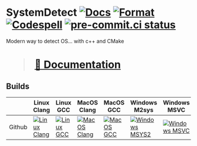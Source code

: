 # SystemDetect [![Docs](https://github.com/flagarde/SystemDetect/actions/workflows/Docs.yml/badge.svg)](https://github.com/flagarde/SystemDetect/actions/workflows/Docs.yml) [![Format](https://github.com/flagarde/SystemDetect/actions/workflows/Format.yml/badge.svg)](https://github.com/flagarde/SystemDetect/actions/workflows/Format.yml) [![Codespell](https://github.com/flagarde/SystemDetect/actions/workflows/Codespell.yml/badge.svg)](https://github.com/flagarde/SystemDetect/actions/workflows/Codespell.yml) [![pre-commit.ci status](https://results.pre-commit.ci/badge/github/pre-commit/pre-commit.com/master.svg)](https://results.pre-commit.ci/run/github/388531954/1627586985.K88huGY_TVabl1wZozsDyw)

Modern way to detect OS... with c++ and CMake
<h1>

> [📖 Documentation](https://flagarde.github.io/SystemDetect/)
</h1>

[LC]: https://github.com/flagarde/SystemDetect/actions/workflows/Linux-Clang.yml
[LCB]: https://github.com/flagarde/SystemDetect/actions/workflows/Linux-Clang.yml/badge.svg

[LG]: https://github.com/flagarde/SystemDetect/actions/workflows/Linux-GCC.yml
[LGB]: https://github.com/flagarde/SystemDetect/actions/workflows/Linux-GCC.yml/badge.svg

[MC]: https://github.com/flagarde/SystemDetect/actions/workflows/MacOS-Clang.yml
[MCB]: https://github.com/flagarde/SystemDetect/actions/workflows/MacOS-Clang.yml/badge.svg

[MG]: https://github.com/flagarde/SystemDetect/actions/workflows/MacOS-GCC.yml
[MGB]: https://github.com/flagarde/SystemDetect/actions/workflows/MacOS-GCC.yml/badge.svg

[MS]: https://github.com/flagarde/SystemDetect/actions/workflows/Windows-MSYS2.yml
[MSB]: https://github.com/flagarde/SystemDetect/actions/workflows/Windows-MSYS2.yml/badge.svg

[MM]: https://github.com/flagarde/SystemDetect/actions/workflows/Windows-MSVC.yml
[MMB]: https://github.com/flagarde/SystemDetect/actions/workflows/Windows-MSVC.yml/badge.svg

## Builds
|        | Linux Clang | Linux GCC | MacOS Clang | MacOS GCC | Windows M2sys | Windows MSVC |
|--------|-------------|-----------|-------------|-----------|---------------|--------------|
| Github |[![Linux Clang][LCB]][LC]|[![Linux GCC][LGB]][LG]|[![MacOS Clang][MCB]][MC]|[![MacOS GCC][MGB]][MG]|[![Windows MSYS2][MSB]][MS]|[![Windows MSVC][MMB]][MM]|
